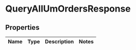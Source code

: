 

# QueryAllUmOrdersResponse


## Properties

| Name | Type | Description | Notes |
|------------ | ------------- | ------------- | -------------|



